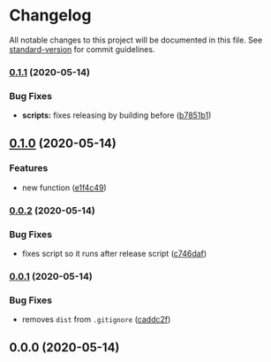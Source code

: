 # Changelog

All notable changes to this project will be documented in this file. See [standard-version](https://github.com/conventional-changelog/standard-version) for commit guidelines.

### [0.1.1](https://github.com/davidroyer/form-fields/compare/v0.1.0...v0.1.1) (2020-05-14)


### Bug Fixes

* **scripts:** fixes releasing by building before ([b7851b1](https://github.com/davidroyer/form-fields/commit/b7851b1))



## [0.1.0](https://github.com/davidroyer/form-fields/compare/v0.0.2...v0.1.0) (2020-05-14)


### Features

* new function ([e1f4c49](https://github.com/davidroyer/form-fields/commit/e1f4c49))



### [0.0.2](https://github.com/davidroyer/form-fields/compare/v0.0.1...v0.0.2) (2020-05-14)


### Bug Fixes

* fixes script so it runs after release script ([c746daf](https://github.com/davidroyer/form-fields/commit/c746daf))



### [0.0.1](https://github.com/davidroyer/form-fields/compare/v0.0.0...v0.0.1) (2020-05-14)


### Bug Fixes

* removes `dist` from `.gitignore` ([caddc2f](https://github.com/davidroyer/form-fields/commit/caddc2f))



## 0.0.0 (2020-05-14)
